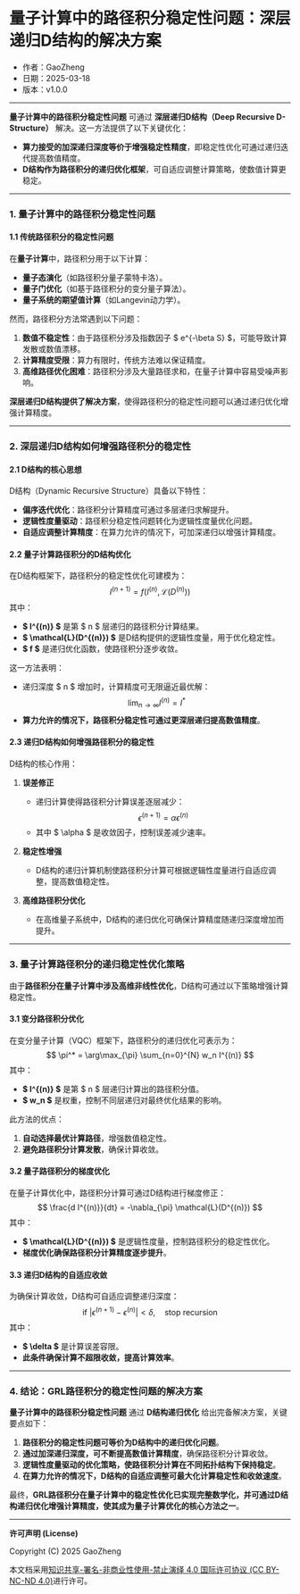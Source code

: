 # **量子计算中的路径积分稳定性问题：深层递归D结构的解决方案**

- 作者：GaoZheng
- 日期：2025-03-18
- 版本：v1.0.0

---

**量子计算中的路径积分稳定性问题** 可通过 **深层递归D结构（Deep Recursive D-Structure）** 解决。这一方法提供了以下关键优化：

- **算力接受的加深递归深度等价于增强稳定性精度**，即稳定性优化可通过递归迭代提高数值精度。
- **D结构作为路径积分的递归优化框架**，可自适应调整计算策略，使数值计算更稳定。

---

### **1. 量子计算中的路径积分稳定性问题**

#### **1.1 传统路径积分的稳定性问题**
在**量子计算**中，路径积分用于以下计算：

- **量子态演化**（如路径积分量子蒙特卡洛）。
- **量子门优化**（如基于路径积分的变分量子算法）。
- **量子系统的期望值计算**（如Langevin动力学）。

然而，路径积分方法常遇到以下问题：
1. **数值不稳定性**：由于路径积分涉及指数因子 $ e^{-\beta S} $，可能导致计算发散或数值漂移。
2. **计算精度受限**：算力有限时，传统方法难以保证精度。
3. **高维路径优化困难**：路径积分涉及大量路径求和，在量子计算中容易受噪声影响。

**深层递归D结构提供了解决方案**，使得路径积分的稳定性问题可以通过递归优化增强计算精度。

---

### **2. 深层递归D结构如何增强路径积分的稳定性**

#### **2.1 D结构的核心思想**
D结构（Dynamic Recursive Structure）具备以下特性：
- **偏序迭代优化**：路径积分计算精度可通过多层递归求解提升。
- **逻辑性度量驱动**：路径积分稳定性问题转化为逻辑性度量优化问题。
- **自适应调整计算精度**：在算力允许的情况下，可加深递归以增强计算精度。

#### **2.2 量子计算路径积分的D结构优化**
在D结构框架下，路径积分的稳定性优化可建模为：
$$
I^{(n+1)} = f(I^{(n)}, \mathcal{L}(D^{(n)}))
$$
其中：
- **$ I^{(n)} $** 是第 $ n $ 层递归的路径积分计算结果。
- **$ \mathcal{L}(D^{(n)}) $** 是D结构提供的逻辑性度量，用于优化稳定性。
- **$ f $** 是递归优化函数，使路径积分逐步收敛。

这一方法表明：
- 递归深度 $ n $ 增加时，计算精度可无限逼近最优解：
  $$
  \lim_{n \to \infty} I^{(n)} = I^*
  $$
- **算力允许的情况下，路径积分稳定性可通过更深层递归提高数值精度**。

#### **2.3 递归D结构如何增强路径积分的稳定性**
D结构的核心作用：
1. **误差修正**
   - 递归计算使得路径积分计算误差逐层减少：
     $$
     \epsilon^{(n+1)} = \alpha \epsilon^{(n)}
     $$
   - 其中 $ \alpha $ 是收敛因子，控制误差减少速率。

2. **稳定性增强**
   - D结构的递归计算机制使路径积分计算可根据逻辑性度量进行自适应调整，提高数值稳定性。

3. **高维路径积分优化**
   - 在高维量子系统中，D结构的递归优化可确保计算精度随递归深度增加而提升。

---

### **3. 量子计算路径积分的递归稳定性优化策略**
由于**路径积分在量子计算中涉及高维非线性优化**，D结构可通过以下策略增强计算稳定性。

#### **3.1 变分路径积分优化**
在变分量子计算（VQC）框架下，路径积分的递归优化可表示为：
$$
\pi^* = \arg\max_{\pi} \sum_{n=0}^{N} w_n I^{(n)}
$$
其中：
- **$ I^{(n)} $** 是第 $ n $ 层递归计算出的路径积分值。
- **$ w_n $** 是权重，控制不同层递归对最终优化结果的影响。

此方法的优点：
1. **自动选择最优计算路径**，增强数值稳定性。
2. **避免路径积分计算发散**，确保计算收敛。

#### **3.2 量子路径积分的梯度优化**
在量子计算优化中，路径积分计算可通过D结构进行梯度修正：
$$
\frac{d I^{(n)}}{dt} = -\nabla_{\pi} \mathcal{L}(D^{(n)})
$$
其中：
- **$ \mathcal{L}(D^{(n)}) $** 是逻辑性度量，控制路径积分的稳定性优化。
- **梯度优化确保路径积分计算精度逐步提升**。

#### **3.3 递归D结构的自适应收敛**
为确保计算收敛，D结构可自适应调整递归深度：
$$
\text{if } |\epsilon^{(n+1)} - \epsilon^{(n)}| < \delta, \quad \text{stop recursion}
$$
其中：
- **$ \delta $** 是计算误差容限。
- **此条件确保计算不超限收敛，提高计算效率**。

---

### **4. 结论：GRL路径积分的稳定性问题的解决方案**
**量子计算中的路径积分稳定性问题** 通过 **D结构递归优化** 给出完备解决方案，关键要点如下：

1. **路径积分的稳定性问题可等价为D结构中的递归优化问题**。
2. **通过加深递归深度，可不断提高数值计算精度**，确保路径积分计算收敛。
3. **逻辑性度量驱动的优化策略，使路径积分计算在不同拓扑结构下保持稳定**。
4. **在算力允许的情况下，D结构的自适应调整可最大化计算稳定性和收敛速度**。

最终，**GRL路径积分在量子计算中的稳定性优化已实现完整数学化，并可通过D结构递归优化增强计算精度，使其成为量子计算优化的核心方法之一**。

---

**许可声明 (License)**

Copyright (C) 2025 GaoZheng 

本文档采用[知识共享-署名-非商业性使用-禁止演绎 4.0 国际许可协议 (CC BY-NC-ND 4.0)](https://creativecommons.org/licenses/by-nc-nd/4.0/deed.zh-Hans)进行许可。
